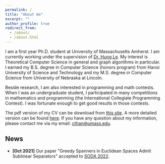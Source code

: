 ```yaml
---
permalink: /
title: "About me"
excerpt: ""
author_profile: true
redirect_from: 
  - /about/
  - /about.html
---
```


I am a first year Ph.D. student at University of Massachusetts Amherst. I am currently working under the supervision of [Dr. Hung Le](https://hunglevosu.github.io). My interest is Theoretical Computer Science in general and graph algorithms in particular. I earned my B.S. degree in Computer Science (honors program) from Hanoi University of Science and Technology and my M.S. degree in Computer Science from University of Nebraska at Lincoln.

Beside research, I am also interested in programming and math contests. When I was an undergraduate student, I participated in many competitions in mathematics and programming (the International Collegiate Programming Contest). I was fortunate enough to get good results in those contests.

The pdf version of my CV can be download from [this site](https://thanvietcuong.github.io/files/Resume_Research.pdf). A more detailed version can be found [here](https://thanvietcuong.github.io/cv/). If you have any question about my information, please contact me via my email: [cthan@umass.edu](cthan@umass.edu).

## News

- **[Oct 2021]** Our paper "Greedy Spanners in Euclidean Spaces Admit Sublinear Separators" accepted to [SODA 2022](https://www.siam.org/conferences/cm/conference/soda22).
